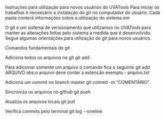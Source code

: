 Instruções para utilização para novos usuários do UVATools
Para iniciar os trabalhos é necessário a instalação do git no computador do usuário. Cada pasta conterá informações
sobre a utilização do sistema em 

O git é um sistema de versionamento que utilizamos no UVATools para manter as alterações
feitas pelo sistema a medida que é desenvolvido. Segue algumas orientações para utilização do git
para novos usuários. 

Comandos fundamentais do git

Adiciona todos os arquivos no git
git add .

Para adicionar somente um arquivo o comando fica o seguinte
git add ARQUIVO
obs:o arquivo deve conter a extenção exemplo - arquivo.txt

Adiciona um commit no branch master
git commit -m "COMENTÁRIO"

Sincroniza os arquivos no github
git push

Atualiza os arquivos locais
git pull

Verifica commits pelo terminal
git log --oneline
